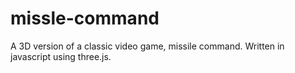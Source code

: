 # missle-command
A 3D version of a classic video game, missile command. Written in javascript using three.js.
